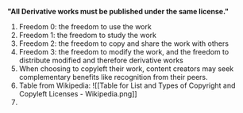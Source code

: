 **"All Derivative works must be published under the same license."**
1. Freedom 0: the freedom to use the work
2. Freedom 1: the freedom to study the work
3. Freedom 2: the freedom to copy and share the work with others
4. Freedom 3: the freedom to modify the work, and the freedom to distribute modified and therefore derivative works
5. When choosing to copyleft their work, content creators may seek complementary benefits like recognition from their peers.
6. Table from Wikipedia: ![[Table for List and Types of Copyright and Copyleft Licenses - Wikipedia.png]]
7. 